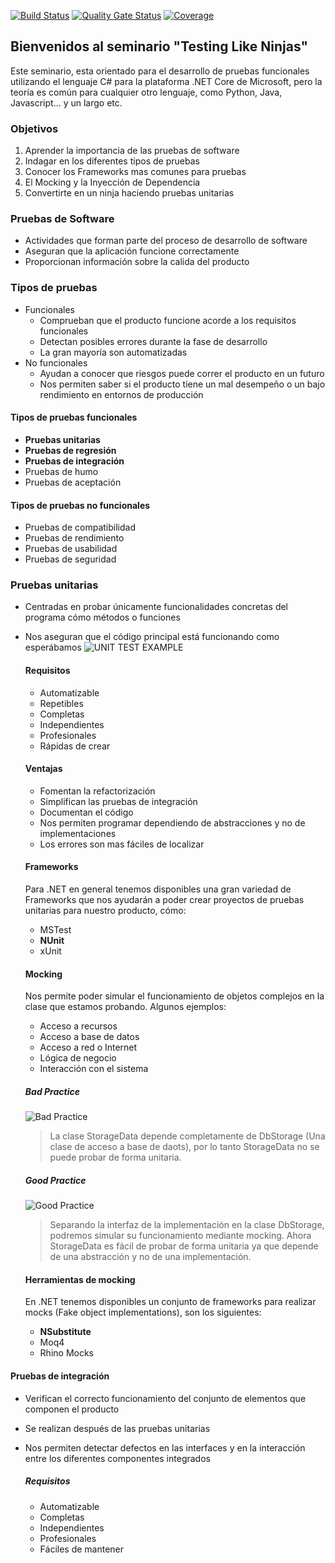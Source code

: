 [![Build Status](https://travis-ci.com/ruben69695/testing-like-ninjas.svg?branch=master)](https://travis-ci.com/ruben69695/testing-like-ninjas) [![Quality Gate Status](https://sonarcloud.io/api/project_badges/measure?project=testing-like-ninjas&metric=alert_status)](https://sonarcloud.io/dashboard?id=testing-like-ninjas) [![Coverage](https://sonarcloud.io/api/project_badges/measure?project=testing-like-ninjas&metric=coverage)](https://sonarcloud.io/dashboard?id=testing-like-ninjas)

## Bienvenidos al seminario "Testing Like Ninjas"

Este seminario, esta orientado para el desarrollo de pruebas funcionales utilizando el lenguaje C# para la plataforma .NET Core de Microsoft, pero la teoría es común para cualquier otro lenguaje, como Python, Java, Javascript... y un largo etc.

### Objetivos

1. Aprender la importancia de las pruebas de software
2. Indagar en los diferentes tipos de pruebas
3. Conocer los Frameworks mas comunes para pruebas
4. El Mocking y la Inyección de Dependencia
5. Convertirte en un ninja haciendo pruebas unitarias

### Pruebas de Software
- Actividades que forman parte del proceso de desarrollo de software
- Aseguran que la aplicación funcione correctamente
- Proporcionan información sobre la calida del producto

### Tipos de pruebas
- Funcionales
   - Comprueban que el producto funcione acorde a los requisitos funcionales
   - Detectan posibles errores durante la fase de desarrollo
   - La gran mayoría son automatizadas
- No funcionales
  - Ayudan a conocer que riesgos puede correr el producto en un futuro
  - Nos permiten saber si el producto tiene un mal desempeño o un bajo rendimiento en entornos de producción

#### Tipos de pruebas funcionales
- **Pruebas unitarias**
- **Pruebas de regresión**
- **Pruebas de integración**
- Pruebas de humo
- Pruebas de aceptación

#### Tipos de pruebas no funcionales
- Pruebas de compatibilidad
- Pruebas de rendimiento
- Pruebas de usabilidad
- Pruebas de seguridad

### Pruebas unitarias
- Centradas en probar únicamente funcionalidades concretas del programa cómo métodos o funciones
- Nos aseguran que el código principal está funcionando como esperábamos
![UNIT TEST EXAMPLE](https://xvnliw.bl.files.1drv.com/y4m_f54RzXyv2EBX0QdFjrLdHSZhBrZ4zAfaTJTpGehr3732gyILfhDhairVqgZRRnpWyZ6zACbWwcLYw6IxmVujYDw_AwSWy8PGIry1f_P9P1nhyPsQ2ceOcolGPU2-qP3OYfBhPzovfyAU95oEweSsCErppRneRSFo1lsp0UMYDZ_h_9ujY9VmbBCxJEpsuiJXFiaFzhy9DS4p3aSVX7ofw?width=660&height=496&cropmode=none)

  #### Requisitos
  - Automatizable
  - Repetibles
  - Completas
  - Independientes
  - Profesionales
  - Rápidas de crear

  #### Ventajas
  - Fomentan la refactorización
  - Simplifican las pruebas de integración
  - Documentan el código
  - Nos permiten programar dependiendo de abstracciones y no de implementaciones
  - Los errores son mas fáciles de localizar

  #### Frameworks
  Para .NET en general tenemos disponibles una gran variedad de Frameworks que nos ayudarán a poder crear proyectos de pruebas unitarias para nuestro producto, cómo:
  - MSTest
  - **NUnit**
  - xUnit

  #### Mocking
  Nos permite poder simular el funcionamiento de objetos complejos en la clase que estamos probando. 
  Algunos ejemplos:
  - Acceso a recursos
  - Acceso a base de datos
  - Acceso a red o Internet
  - Lógica de negocio
  - Interacción con el sistema

  ##### Bad Practice
  ![Bad Practice](https://jzv0ow.bl.files.1drv.com/y4mx-yJJl8vhyInAI8LxmxR9lYSF8_04QwRGKbCJbRknqSxGDGAtHjxw9TRj4FRzioH3TAczk6tEtA_Hk2h__SPa6YPc8rHiXBlXJ05Cy-cPi1cVGHXmPdKUl_Y_CqApycPIEEQLt9itxFXmsyskY9Ty0xbfDIJ9zFgfX9OlDrft4DfGWA0zP6GOoucDokuIl0AZVpdtF28jOuwGh3ZTYiCjg?width=549&height=660&cropmode=none)

  > La clase StorageData depende completamente de DbStorage (Una clase de acceso a base de daots), por lo tanto StorageData no se puede probar de forma unitaria.

  ##### Good Practice
  ![Good Practice](https://kaoc3g.bl.files.1drv.com/y4mnufzx_kugS50n0ZUifG03iGp3EKRYaIiqNzZcnlhBw48KZEaYzjOhVcVyZ6-rDZE2vDGLvcGuZopYt0yIHilQIFIM319mx7HyXRmshBd20_fACEV7FuA2OxNZM0Wn3myXxjcYNI2ZpULFIL3-7Ql0WViYjfx42NDAqGQBC4WiHdT4eVQ1EGp9NWDUG6C8XmlBSi7njp8HQ2hQFLMKzzqLQ?width=575&height=660&cropmode=none)

  > Separando la interfaz de la implementación en la clase DbStorage, podremos simular su funcionamiento mediante mocking. Ahora StorageData es fácil de probar de forma unitaria ya que depende de una abstracción y no de una implementación. 

  #### Herramientas de mocking
  En .NET tenemos disponibles un conjunto de frameworks para realizar mocks (Fake object implementations), son los siguientes:
  - **NSubstitute**
  - Moq4
  - Rhino Mocks

#### Pruebas de integración
- Verifican el correcto funcionamiento del conjunto de elementos que componen el producto
- Se realizan después de las pruebas unitarias
- Nos permiten detectar defectos en las interfaces y en la interacción entre los diferentes componentes integrados

  ##### Requisitos
  - Automatizable
  - Completas
  - Independientes
  - Profesionales
  - Fáciles de mantener